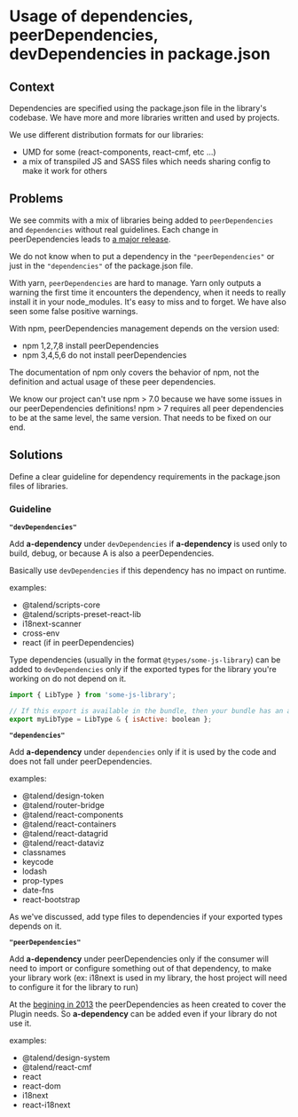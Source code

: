 # Usage of dependencies, peerDependencies, devDependencies in package.json

## Context

Dependencies are specified using the package.json file in the library's codebase.
We have more and more libraries written and used by projects.

We use different distribution formats for our libraries:

- UMD for some (react-components, react-cmf, etc ...)
- a mix of transpiled JS and SASS files which needs sharing config to make it work for others

## Problems

We see commits with a mix of libraries being added to `peerDependencies` and `dependencies` without real guidelines.
Each change in peerDependencies leads to [a major release](https://github.com/semver/semver/issues/502).

We do not know when to put a dependency in the `"peerDependencies"` or just in the `"dependencies"` of the package.json file.

With yarn, `peerDependencies` are hard to manage. Yarn only outputs a warning the first time it encounters the dependency, when it needs to really install it in your node_modules. It's easy to miss and to forget. We have also seen some false positive warnings.

With npm, peerDependencies management depends on the version used:

- npm 1,2,7,8 install peerDependencies
- npm 3,4,5,6 do not install peerDependencies

The documentation of npm only covers the behavior of npm, not the definition and actual usage of these peer dependencies.

We know our project can't use npm > 7.0 because we have some issues in our peerDependencies definitions! 
npm > 7 requires all peer dependencies to be at the same level, the same version. That needs to be fixed on our end.

## Solutions

Define a clear guideline for dependency requirements in the package.json files of libraries.

### Guideline

**`"devDependencies"`**

Add **a-dependency** under `devDependencies` if **a-dependency** is used only to build, debug, or because A is also a peerDependencies.

Basically use `devDependencies` if this dependency has no impact on runtime.

examples:

- @talend/scripts-core
- @talend/scripts-preset-react-lib
- i18next-scanner
- cross-env
- react (if in peerDependencies)

Type dependencies (usually in the format `@types/some-js-library`) can be added to `devDependencies` only if the exported types for the library you're working on do not depend on it.

```javascript
import { LibType } from 'some-js-library';

// If this export is available in the bundle, then your bundle has an actual dependency to LibType
export myLibType = LibType & { isActive: boolean };
```


**`"dependencies"`**

Add **a-dependency** under `dependencies` only if it is used by the code and does not fall under peerDependencies.

examples:

- @talend/design-token
- @talend/router-bridge
- @talend/react-components
- @talend/react-containers
- @talend/react-datagrid
- @talend/react-dataviz
- classnames
- keycode
- lodash
- prop-types
- date-fns
- react-bootstrap

As we've discussed, add type files to dependencies if your exported types depends on it.

**`"peerDependencies"`**

Add **a-dependency** under peerDependencies only if the consumer will need to import or configure something out of that dependency, to make your library work (ex: i18next is used in my library, the host project will need to configure it for the library to run)

At the [begining in 2013](https://nodejs.org/en/blog/npm/peer-dependencies/) the peerDependencies as heen created to cover the Plugin needs.
So **a-dependency** can be added even if your library do not use it.

examples:

- @talend/design-system
- @talend/react-cmf
- react
- react-dom
- i18next
- react-i18next
